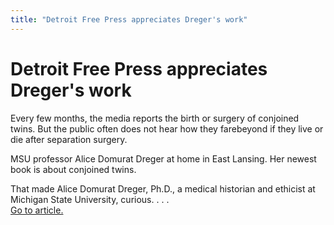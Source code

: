 ```yaml
---
title: "Detroit Free Press appreciates Dreger's work"
---
```


# Detroit Free Press appreciates Dreger's work

Every few months, the media reports the birth or surgery of conjoined twins. But the public often does not hear how they farebeyond if they live or die after separation surgery.  
  
MSU professor Alice Domurat Dreger at home in East Lansing. Her newest book is about conjoined twins.  
  
That made Alice Domurat Dreger, Ph.D., a medical historian and ethicist at Michigan State University, curious. . . .  
[Go to article.][1]

 [1]: http://www.freep.com/news/childrenfirst/anat19_20040719.htm
